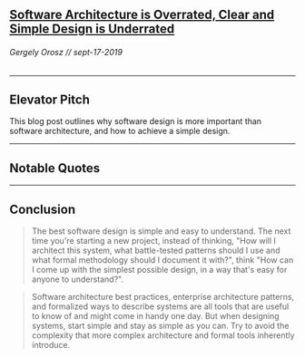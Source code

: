 ## [Software Architecture is Overrated, Clear and Simple Design is Underrated](https://blog.pragmaticengineer.com/software-architecture-is-overrated/)
###### Gergely Orosz // sept-17-2019
---

Elevator Pitch
------ 
This blog post outlines why software design is more important than software architecture, and how to achieve a simple design.

------ 

Notable Quotes
------ 


--- 

Conclusion
------

> The best software design is simple and easy to understand. The next time you're starting a new project, instead of thinking, "How will I architect this system, what battle-tested patterns should I use and what formal methodology should I document it with?", think "How can I come up with the simplest possible design, in a way that's easy for anyone to understand?".

> Software architecture best practices, enterprise architecture patterns, and formalized ways to describe systems are all tools that are useful to know of and might come in handy one day. But when designing systems, start simple and stay as simple as you can. Try to avoid the complexity that more complex architecture and formal tools inherently introduce.